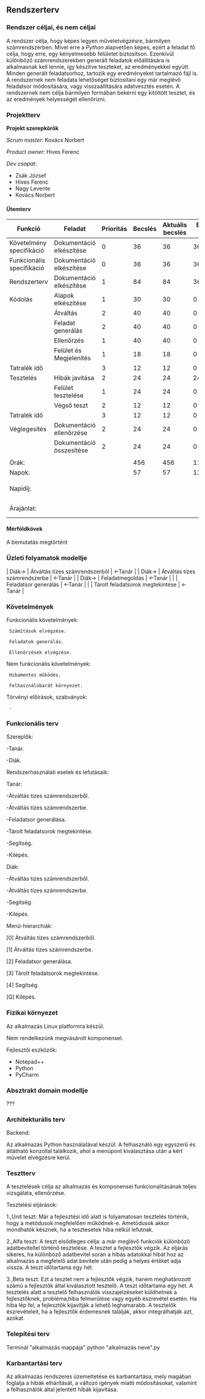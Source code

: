 ## Rendszerterv

### Rendszer céljai, és nem céljai

A rendszer célja, hogy képes legyen műveletvégzésre, bármilyen számrendszerben. Mivel erre a *Python* alapvetően képes, ezért a feladat fő célja, hogy erre, egy kényelmesebb felületet biztosítson. Ezenkívül különböző számrendszerekben generált feladatok előállítására is alkalmasnak kell lennie, így készítve teszteket, az eredményekkel együtt. Minden generált feladatsorhoz, tartozik egy eredményeket tartalmazó fájl is. A rendszernek nem feladata lehetőséget biztosítani egy már meglévő feladatsor módosítására, vagy visszaállítására adatvesztés esetén. A rendszernek nem célja bármilyen formában bekérni egy kitöltött tesztet, és az eredmények helyességét ellenőrizni.

### Projektterv

**Projekt szerepkörök**

*Scrum master*: Kovács Norbert

*Product owner*: Hives Ferenc

*Dev csapat*:
- Zsák József
- Hives Ferenc
- Nagy Levente
- Kovács Norbert

#### Ütemterv

| Funkció | Feladat | Prioritás | Becslés | Aktuális becslés | Eltelt idő | Hátralévő idő |
| --- | --- | --- | --- | --- | --- | --- |
| Követelmény specifikáció |  Dokumentáció elkészítése |  0  |  36  |  36  |  36  |  0  |
| Funkcionális specifikáció | Dokumentáció elkészítése |  0  |  36  |  36  |  36  |  0  |
| Rendszerterv | Dokumentáció elkészítése |  1  |  84  |  84  |  36  |  50  |
| Kódolás | Alapok elkészítése | 1 | 30 | 30 | 0 | 30 |
|     | Átváltás | 2 | 40 | 40 | 0 | 40 |
|     | Feladat generálás | 2 | 40 | 40 | 0 | 40 |
|     | Ellenőrzés | 1 | 40 | 40 | 0 | 40 |
|     | Felület és Megjelenítés | 1 | 18 | 18 | 0 | 18 |
| Tatralék idő |     |  3  |  12  |  12  |  0  |  12  |
| Tesztelés | Hibák javítása | 2 | 24 | 24 | 24 | 24 |
|     | Felület tesztelése | 1 | 24 | 24 | 0 | 24 |
|     | Végső teszt | 2 | 12 | 12 | 0 | 12 |
| Tatralék idő |     |  3  |  12  |  12  |  0  |  12  |
| Véglegesítés | Dokumentáció ellenőrzése | 2 | 24 | 24 | 0 | 24 |
|     | Dokumentáció összesítése | 2 | 24 | 24 | 0 | 24 |
|     |     |     |     |     |     |     |
| Órák:     |     |     | 456  | 456 |  111   |  350  |
| Napok:    |     |     |  57  | 57  |  13.875   | 43.75  |
|     |     |     |     |     |     |     |
| Napidíj: |     |     |     |     |     |  25 000 Ft.    |
|     |     |     |     |     |     |     |
| Árajánlat: |    |     |     |     |     |   1 425 000 Ft.  |


#### Mérföldkövek

A bemutatás megtörtént

### Üzleti folyamatok modellje

| Diák-> | Átváltás tízes számrendszerből | <-Tanár |
| Diák-> | Átváltás tízes számrendszerbe | <-Tanár |
| Diák-> | Feladatmegoldás | <-Tanár |
|  | Feladatsor generálás | <-Tanár |
|  | Tárolt feladatsorok megtekintése | <-Tanár |


### Követelmények

 Funkcionális követelmények:
	
	 Számítások elvégzése.
	
	 Feladatok generálás.
	
	 Ellenőrzések elvégzése.
	
	
Nem funkcionális követelmények:

	 Hibamentes működés.
	
	 Felhasználóbarát környezet.
	
	
Törvényi előírások, szabványok:

	 -


### Funkcionális terv

Szereplők:

-Tanár.

-Diák.

Rendszerhasználati esetek és lefutásaik:

Tanár:

-Átváltás tízes számrendszerből.

-Átváltás tízes számrendszerbe.

-Feladatsor generálása.

-Tárolt feladatsorok megtekintése.

-Segítség.

-Kilépés.

Diák:


-Átváltás tízes számrendszerből.

-Átváltás tízes számrendszerbe.

-Segítség.

-Kilépés.

Menü-hierarchiák:

[0] Átváltás tízes számrendszerből.

[1] Átváltás tízes számrendszerbe.

[2] Feladatsor generálása.

[3] Tárolt feladatsorok megtekintése.

[4] Segítség.

[Q] Kilépés.


### Fizikai környezet

Az alkalmazás Linux platformra készül.

Nem rendelkezünk megvásárolt komponensel.

Fejlesztői eszközök:

- Notepad++
- Python
- PyCharm 

### Absztrakt domain modellje

???

### Architekturális terv

Backend:

Az alkalmazás Python használatával készül. A felhasználó egy egyszerű és átlátható konzollal találkozik, ahol a menüpont kiválasztása után a kért művelet elvégzésre kerül. 

### Tesztterv

A tesztelések célja az alkalmazás és komponensei funkcionalitásának teljes vizsgálata, ellenőrzése.

Tesztelési eljárások:

1.,Unit teszt:
Már a fejlesztési idő alatt is folyamatosan tesztelés történik, hogy a
metódusok megfelelően működnek-e.
Ametódusok akkor mondhatók késznek, ha a tesztesetek hiba nélkül lefutnak.

2.,Alfa teszt:
A teszt elsődleges célja: a már meglévő funkciók különböző
adatbevitellel történő tesztelése. A tesztet a
fejlesztők végzik.
Az eljárás sikeres, ha különböző adatbevitel során a hibás adatokkal hibát hoz az alkalmazás a megfelelő adat bevitele után pedig a helyes értéket adja vissza. A teszt időtartama egy hét.


3.,Beta teszt:
Ezt a tesztet nem a fejlesztők végzik, hanem meghatározott számú a fejlesztők által kiválasztott tesztelő. 
A teszt időtartama egy hét.
A tesztelés alatt a tesztelő felhasználók visszajelzéseket küldhetnek a
fejlesztőknek, probléma,hiba felmerülése vagy egyéb észrevétel esetén.
Ha hiba lép fel, a fejlesztők kijavítják a lehető leghamarabb. A tesztelők észrevételeit, ha a fejlesztők érdemesnek találják, akkor integrálhatják azt, azokat. 


### Telepítési terv

Terminál "alkalmazás mappája" python "alkalmazás neve".py

### Karbantartási terv

Az alkalmazás rendszeres üzemeltetése és karbantartása, mely
magában foglalja a hibák elhárítását, a változó igények miatti
módosításokat, valamint a felhasználók által jelentett hibák kijavítása.